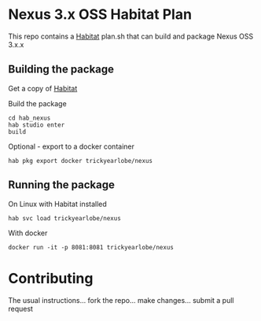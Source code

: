 # Nexus 3.x OSS Habitat Plan

This repo contains a [Habitat](https://habitat.sh) plan.sh that can build and package Nexus OSS 3.x.x

## Building the package

Get a copy of [Habitat](https://www.habitat.sh/docs/get-habitat/)

Build the package

```
cd hab_nexus
hab studio enter
build
```

Optional - export to a docker container

```
hab pkg export docker trickyearlobe/nexus
```

## Running the package

On Linux with Habitat installed

```
hab svc load trickyearlobe/nexus
```

With docker

```
docker run -it -p 8081:8081 trickyearlobe/nexus
```

# Contributing

The usual instructions... fork the repo... make changes... submit a pull request
